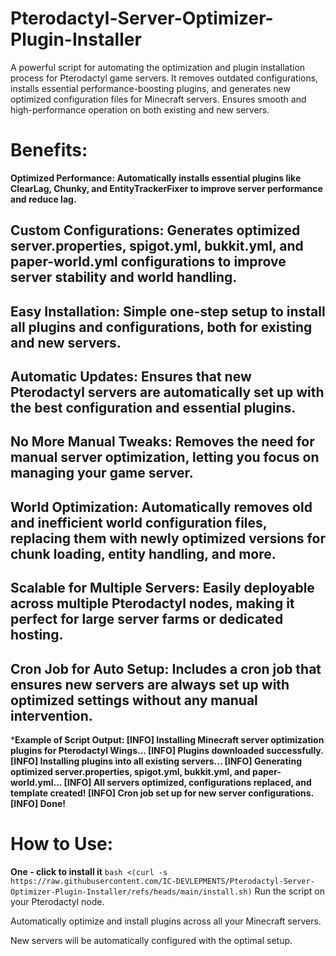 # Pterodactyl-Server-Optimizer-Plugin-Installer
A powerful script for automating the optimization and plugin installation process for Pterodactyl game servers. It removes outdated configurations, installs essential performance-boosting plugins, and generates new optimized configuration files for Minecraft servers. Ensures smooth and high-performance operation on both existing and new servers.

# Benefits:

**Optimized Performance: Automatically installs essential plugins like ClearLag, Chunky, and EntityTrackerFixer to improve server performance and reduce lag.**

## Custom Configurations: Generates optimized server.properties, spigot.yml, bukkit.yml, and paper-world.yml configurations to improve server stability and world handling.

## Easy Installation: Simple one-step setup to install all plugins and configurations, both for existing and new servers.

## Automatic Updates: Ensures that new Pterodactyl servers are automatically set up with the best configuration and essential plugins.

## No More Manual Tweaks: Removes the need for manual server optimization, letting you focus on managing your game server.

## World Optimization: Automatically removes old and inefficient world configuration files, replacing them with newly optimized versions for chunk loading, entity handling, and more.

## Scalable for Multiple Servers: Easily deployable across multiple Pterodactyl nodes, making it perfect for large server farms or dedicated hosting.

## Cron Job for Auto Setup: Includes a cron job that ensures new servers are always set up with optimized settings without any manual intervention.

***Example of Script Output:
[INFO] Installing Minecraft server optimization plugins for Pterodactyl Wings...
[INFO] Plugins downloaded successfully.
[INFO] Installing plugins into all existing servers...
[INFO] Generating optimized server.properties, spigot.yml, bukkit.yml, and paper-world.yml...
[INFO] All servers optimized, configurations replaced, and template created!
[INFO] Cron job set up for new server configurations.
[INFO] Done!**

# How to Use:
**One - click to install it**
```bash <(curl -s https://raw.githubusercontent.com/IC-DEVLEPMENTS/Pterodactyl-Server-Optimizer-Plugin-Installer/refs/heads/main/install.sh)```
Run the script on your Pterodactyl node.

Automatically optimize and install plugins across all your Minecraft servers.

New servers will be automatically configured with the optimal setup.
